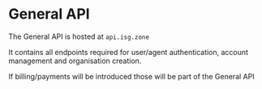 # General API

The General API is hosted at `api.isg.zone`

It contains all endpoints required for user/agent authentication, account management and organisation creation.&#x20;

If billing/payments will be introduced those will be part of the General API
